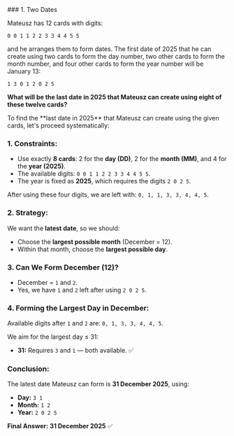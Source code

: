 <USER>
### 1. Two Dates

Mateusz has 12 cards with digits:

`0 0 1 1 2 2 3 3 4 4 5 5`

and he arranges them to form dates. The first date of 2025 that he can create using two cards to form the day number, two other cards to form the month number, and four other cards to form the year number will be January 13:

`1 3 0 1 2 0 2 5`

**What will be the last date in 2025 that Mateusz can create using eight of these twelve cards?**

<ASSISTANT>
To find the **last date in 2025** that Mateusz can create using the given cards, let's proceed systematically:

### 1. **Constraints:**
- Use exactly **8 cards**: 2 for the **day (DD)**, 2 for the **month (MM)**, and 4 for the **year (2025)**.
- The available digits: `0 0 1 1 2 2 3 3 4 4 5 5`.
- The year is fixed as **2025**, which requires the digits `2 0 2 5`.

After using these four digits, we are left with: `0, 1, 1, 3, 3, 4, 4, 5`.

### 2. **Strategy:**
We want the **latest date**, so we should:
- Choose the **largest possible month** (December = 12).
- Within that month, choose the **largest possible day**.

### 3. **Can We Form December (12)?**
- December = `1` and `2`.
- Yes, we have `1` and `2` left after using `2 0 2 5`.

### 4. **Forming the Largest Day in December:**
Available digits after `1` and `2` are: `0, 1, 3, 3, 4, 4, 5`.

We aim for the largest day ≤ 31:
- **31:** Requires `3` and `1` — both available. ✅

### **Conclusion:**
The latest date Mateusz can form is **31 December 2025**, using:
- **Day:** `3 1`
- **Month:** `1 2`
- **Year:** `2 0 2 5`

**Final Answer:** **31 December 2025** ✅